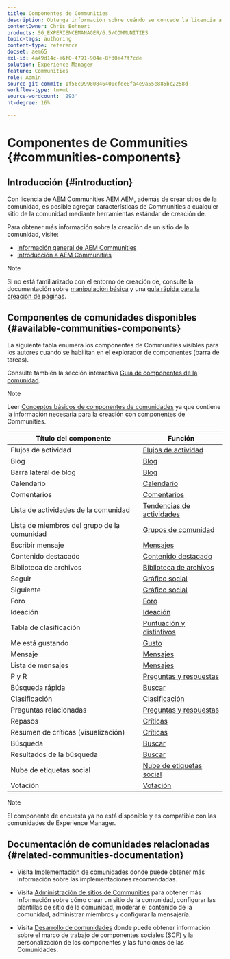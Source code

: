 ```yaml
---
title: Componentes de Communities
description: Obtenga información sobre cuándo se concede la licencia a AEM Communities AEM AEM, y es posible añadir funciones de Communities a cualquier sitio de la mediante herramientas de creación estándar.
contentOwner: Chris Bohnert
products: SG_EXPERIENCEMANAGER/6.5/COMMUNITIES
topic-tags: authoring
content-type: reference
docset: aem65
exl-id: 4a49d14c-e6f0-4791-904e-8f30e47f7cde
solution: Experience Manager
feature: Communities
role: Admin
source-git-commit: 1f56c99980846400cfde8fa4e9a55e885bc2258d
workflow-type: tm+mt
source-wordcount: '293'
ht-degree: 16%

---
```


# Componentes de Communities {#communities-components}

## Introducción {#introduction}

Con licencia de AEM Communities AEM AEM, además de crear sitios de la comunidad, es posible agregar características de Communities a cualquier sitio de la comunidad mediante herramientas estándar de creación de.

Para obtener más información sobre la creación de un sitio de la comunidad, visite:

* [Información general de AEM Communities](/help/communities/overview.md)
* [Introducción a AEM Communities](/help/communities/getting-started.md)

>[!NOTE]
>
>Si no está familiarizado con el entorno de creación de, consulte la documentación sobre [manipulación básica](/help/sites-authoring/basic-handling.md) y una [guía rápida para la creación de páginas](/help/sites-authoring/qg-page-authoring.md).

## Componentes de comunidades disponibles {#available-communities-components}

La siguiente tabla enumera los componentes de Communities visibles para los autores cuando se habilitan en el explorador de componentes (barra de tareas).

Consulte también la sección interactiva [Guía de componentes de la comunidad](/help/communities/components-guide.md).

>[!NOTE]
>
>Leer [Conceptos básicos de componentes de comunidades](/help/communities/basics.md) ya que contiene la información necesaria para la creación con componentes de Communities.

| **Título del componente** | **Función** |
|---|---|
| Flujos de actividad | [Flujos de actividad](/help/communities/activities.md) |
| Blog | [Blog](/help/communities/blog-feature.md) |
| Barra lateral de blog | [Blog](/help/communities/blog-feature.md) |
| Calendario | [Calendario](/help/communities/calendar.md) |
| Comentarios | [Comentarios](/help/communities/comments.md) |
| Lista de actividades de la comunidad | [Tendencias de actividades](/help/communities/trends.md) |
| Lista de miembros del grupo de la comunidad | [Grupos de comunidad](/help/communities/creating-groups.md) |
| Escribir mensaje | [Mensajes](/help/communities/configure-messaging.md) |
| Contenido destacado | [Contenido destacado](/help/communities/featured.md) |
| Biblioteca de archivos | [Biblioteca de archivos](/help/communities/file-library.md) |
| Seguir | [Gráfico social](/help/communities/socialgraph.md) |
| Siguiente | [Gráfico social](/help/communities/socialgraph.md) |
| Foro | [Foro](/help/communities/forum.md) |
| Ideación | [Ideación](/help/communities/ideation-feature.md) |
| Tabla de clasificación | [Puntuación y distintivos](/help/communities/enabling-leaderboard.md) |
| Me está gustando | [Gusto](/help/communities/liking.md) |
| Mensaje | [Mensajes](/help/communities/configure-messaging.md) |
| Lista de mensajes | [Mensajes](/help/communities/configure-messaging.md) |
| P y R | [Preguntas y respuestas](/help/communities/working-with-qna.md) |
| Búsqueda rápida | [Buscar](/help/communities/search.md) |
| Clasificación | [Clasificación](/help/communities/rating.md) |
| Preguntas relacionadas | [Preguntas y respuestas](/help/communities/working-with-qna.md) |
| Repasos | [Críticas](/help/communities/reviews.md) |
| Resumen de críticas (visualización) | [Críticas](/help/communities/reviews.md) |
| Búsqueda | [Buscar](/help/communities/search.md) |
| Resultados de la búsqueda | [Buscar](/help/communities/search.md) |
| Nube de etiquetas social | [Nube de etiquetas social](/help/communities/tagcloud.md) |
| Votación | [Votación](/help/communities/voting.md) |

>[!NOTE]
>
>El componente de encuesta ya no está disponible y es compatible con las comunidades de Experience Manager.

## Documentación de comunidades relacionadas {#related-communities-documentation}

* Visita [Implementación de comunidades](/help/communities/deploy-communities.md) donde puede obtener más información sobre las implementaciones recomendadas.

* Visita [Administración de sitios de Communities](/help/communities/administer-landing.md) para obtener más información sobre cómo crear un sitio de la comunidad, configurar las plantillas de sitio de la comunidad, moderar el contenido de la comunidad, administrar miembros y configurar la mensajería.

* Visita [Desarrollo de comunidades](/help/communities/communities.md) donde puede obtener información sobre el marco de trabajo de componentes sociales (SCF) y la personalización de los componentes y las funciones de las Comunidades.
